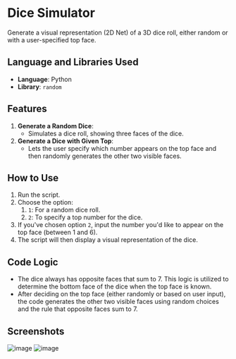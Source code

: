 # Dice Simulator

Generate a visual representation (2D Net) of a 3D dice roll, either random or with a user-specified top face.

## Language and Libraries Used

- **Language**: Python
- **Library**: `random`

## Features

1. **Generate a Random Dice**: 
    - Simulates a dice roll, showing three faces of the dice.
2. **Generate a Dice with Given Top**: 
    - Lets the user specify which number appears on the top face and then randomly generates the other two visible faces.

## How to Use

1. Run the script.
2. Choose the option:
    1. `1`: For a random dice roll.
    2. `2`: To specify a top number for the dice.
3. If you've chosen option `2`, input the number you'd like to appear on the top face (between 1 and 6).
4. The script will then display a visual representation of the dice.

## Code Logic

- The dice always has opposite faces that sum to 7. This logic is utilized to determine the bottom face of the dice when the top face is known.
- After deciding on the top face (either randomly or based on user input), the code generates the other two visible faces using random choices and the rule that opposite faces sum to 7.

## Screenshots
![image](https://github.com/aryanploxxx/Dice-Cross-Section-Generator/assets/94754702/7addb6f9-7fdf-4058-97db-61d4ce74b5fc)
![image](https://github.com/aryanploxxx/Dice-Cross-Section-Generator/assets/94754702/c225ff5b-eda0-4264-bff9-4201758f4f77)
